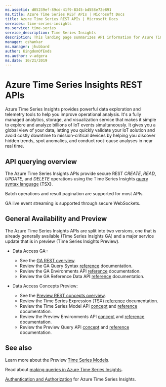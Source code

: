 ```yaml
---
ms.assetid: d05239ef-89cd-41f9-8345-bd558e72e891
ms.title: Azure Time Series REST APIs | Microsoft Docs
title: Azure Time Series REST APIs | Microsoft Docs
services: time-series-insights
ms.service: time-series
service_description: Time Series Insights
description: This landing page summarizes API information for Azure Time Series Insights.
manager: cshankar
ms.manager: jhubbard
author: KingdomOfEnds
ms.author: v-adgera
ms.date: 10/21/2019
---
```


# Azure Time Series Insights REST APIs

Azure Time Series Insights provides powerful data exploration and telemetry tools to help you improve operational analysis. It's a fully managed analytics, storage, and visualization service that makes it simple to explore and analyze billions of IoT events simultaneously. It gives you a global view of your data, letting you quickly validate your IoT solution and avoid costly downtime to mission-critical devices by helping you discover hidden trends, spot anomalies, and conduct root-cause analyses in near real time.  

## API querying overview

The Azure Time Series Insights APIs provide secure REST *CREATE*, *READ*, *UPDATE*, and *DELETE* operations using the Time Series Insights [query syntax language](ga-query-syntax.md) (TSX).

Batch operations and result pagination are supported for most APIs.

GA live event streaming is supported through secure WebSockets.

## General Availability and Preview

The Azure Time Series Insights APIs are split into two versions, one that is already generally available (Time Series Insights GA) and a major service update that is in preview (Time Series Insights Preview).

* Data Access GA::

    * See the [GA REST overview](ga.md).
    * Review the GA Query Syntax [reference](ga-query-syntax.md) documentation.
    * Review the GA Environments API [reference](ga-query-api.md) documentation.
    * Review the GA Reference Data API [reference](ga-reference-data-api.md) documentation.

* Data Access Concepts Preview:

    * See the [Preview REST concepts overview](preview.md).
    * Review the Time Series Expression (TSX) [reference](preview.md#time-series-expression-and-syntax)  documentation.
    * Review the Time Series Model API [concept](preview.md#time-series-model-apis) and [reference](https://docs.microsoft.com/rest/api/time-series-insights/dataaccess(preview)/modelsettings) documentation.
    * Review the Preview Environments API [concept](preview.md#preview-environments-apis) and [reference](https://docs.microsoft.com/rest/api/time-series-insights/management/environments) documentation.
    * Review the Preview Query API [concept](preview.md#query-apis) and [reference](https://docs.microsoft.com/rest/api/time-series-insights/dataaccess(preview)/query) documentation.

## See also

Learn more about the Preview [Time Series Models](https://docs.microsoft.com/azure/time-series-insights/time-series-insights-update-tsm).

Read about [making queries in Azure Time Series Insights](https://docs.microsoft.com/azure/time-series-insights/time-series-insights-update-tsq).

[Authentication and Authorization](https://docs.microsoft.com/azure/time-series-insights/time-series-insights-authentication-and-authorization) for Azure Time Series Insights.